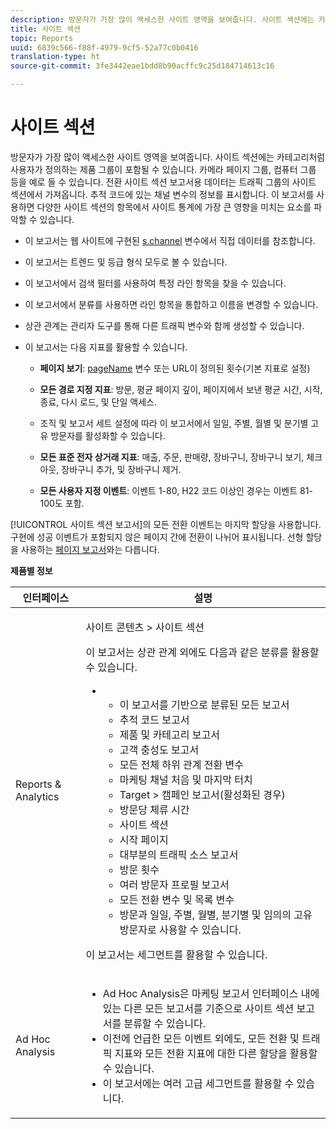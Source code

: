 ```yaml
---
description: 방문자가 가장 많이 액세스한 사이트 영역을 보여줍니다. 사이트 섹션에는 카테고리처럼 사용자가 정의하는 제품 그룹이 포함될 수 있습니다. 카메라 페이지 그룹, 컴퓨터 그룹 등을 예로 들 수 있습니다. 전환 사이트 섹션 보고서용 데이터는 트래픽 그룹의 사이트 섹션에서 가져옵니다. 추적 코드에 있는 채널 변수의 정보를 표시합니다. 이 보고서를 사용하면 다양한 사이트 섹션의 항목에서 사이트 통계에 가장 큰 영향을 미치는 요소를 파악할 수 있습니다.
title: 사이트 섹션
topic: Reports
uuid: 6839c566-f88f-4979-9cf5-52a77c0b0416
translation-type: ht
source-git-commit: 3fe3442eae1bdd8b90acffc9c25d184714613c16

---
```



# 사이트 섹션

방문자가 가장 많이 액세스한 사이트 영역을 보여줍니다. 사이트 섹션에는 카테고리처럼 사용자가 정의하는 제품 그룹이 포함될 수 있습니다. 카메라 페이지 그룹, 컴퓨터 그룹 등을 예로 들 수 있습니다. 전환 사이트 섹션 보고서용 데이터는 트래픽 그룹의 사이트 섹션에서 가져옵니다. 추적 코드에 있는 채널 변수의 정보를 표시합니다. 이 보고서를 사용하면 다양한 사이트 섹션의 항목에서 사이트 통계에 가장 큰 영향을 미치는 요소를 파악할 수 있습니다.

* 이 보고서는 웹 사이트에 구현된 [s.channel](https://docs.adobe.com/content/help/ko-KR/analytics/implementation/vars/page-vars/channel.html) 변수에서 직접 데이터를 참조합니다.
* 이 보고서는 트렌드 및 등급 형식 모두로 볼 수 있습니다.
* 이 보고서에서 검색 필터를 사용하여 특정 라인 항목을 찾을 수 있습니다.
* 이 보고서에서 분류를 사용하면 라인 항목을 통합하고 이름을 변경할 수 있습니다.
* 상관 관계는 관리자 도구를 통해 다른 트래픽 변수와 함께 생성할 수 있습니다.
* 이 보고서는 다음 지표를 활용할 수 있습니다.

   * **페이지 보기**: [pageName](https://docs.adobe.com/content/help/ko-KR/analytics/implementation/vars/page-vars/pagename.html) 변수 또는 URL이 정의된 횟수(기본 지표로 설정)

   * **모든 경로 지정 지표**: 방문, 평균 페이지 깊이, 페이지에서 보낸 평균 시간, 시작, 종료, 다시 로드, 및 단일 액세스.
   * 조직 및 보고서 세트 설정에 따라 이 보고서에서 일일, 주별, 월별 및 분기별 고유 방문자를 활성화할 수 있습니다.
   * **모든 표준 전자 상거래 지표**: 매출, 주문, 판매량, 장바구니, 장바구니 보기, 체크아웃, 장바구니 추가, 및 장바구니 제거.
   * **모든 사용자 지정 이벤트**: 이벤트 1-80, H22 코드 이상인 경우는 이벤트 81-100도 포함.

[!UICONTROL 사이트 섹션 보고서]의 모든 전환 이벤트는 마지막 할당을 사용합니다. 구현에 성공 이벤트가 포함되지 않은 페이지 간에 전환이 나뉘어 표시됩니다. 선형 할당을 사용하는 [페이지 보고서](/help/components/c-variables/dimensionslist/reports-pages.md)와는 다릅니다.

**제품별 정보**

<table id="table_525FDF95C8ED4BF2A1E25BE2DA971EFB"> 
 <thead> 
  <tr> 
   <th colname="col1" class="entry"> 인터페이스 </th> 
   <th colname="col2" class="entry"> 설명 </th> 
  </tr> 
 </thead>
 <tbody> 
  <tr> 
   <td colname="col1"> Reports &amp; Analytics </td> 
   <td colname="col2"> <p> <span class="uicontrol"> 사이트 콘텐츠</span> &gt; <span class="uicontrol">사이트 섹션</span> </p> <p>이 보고서는 상관 관계 외에도 다음과 같은 분류를 활용할 수 있습니다. </p> 
    <ul id="ul_9CD009D89B134C53807332E3C88D3C44"> 
     <li id="li_566417EB074D425C9A1F4FB28AA7FAB4"> 
      <ul id="ul_3795C7AAE6DA4B7E96FCDC7F3211DFBB"> 
       <li id="li_50B295E961724CFB83D222DE9B4C7FF2">이 보고서를 기반으로 분류된 모든 보고서 </li> 
       <li id="li_697682892D8841BC8120BEC0E1AE9753"> <span class="wintitle"> 추적 코드 보고서</span> </li> 
       <li id="li_F6D893FCBA7A4B3EB04715833CA41022"> <span class="wintitle"> 제품</span> 및 <span class="wintitle">카테고리</span> 보고서 </li> 
       <li id="li_9F379E61DB4F4753AE1FFFC8F9C17347"> <span class="wintitle"> 고객 충성도 보고서</span> </li> 
       <li id="li_64A6A06F9265410ABB425DA4AF50C440">모든 전체 하위 관계 전환 변수 </li> 
       <li id="li_907DDFCC35AB48EEA5B169B4A2598FB1"> <span class="wintitle"> 마케팅 채널 처음 및 마지막 터치</span> </li> 
       <li id="li_B08A0DCB40154152AF1033B7629A5B5A"> <span class="uicontrol"> Target</span> &gt; <span class="uicontrol">캠페인</span> 보고서(활성화된 경우) </li> 
       <li id="li_6D4E65DD6E2B49C9A8C12181D23F185A">방문당 체류 시간 </li> 
       <li id="li_C6D3AD5A534243A8A6E17C663FEBA6BA">사이트 섹션 </li> 
       <li id="li_E1F46EED5CE2425D83200A2FCB686EE5">시작 페이지 </li> 
       <li id="li_1201EE0EBF13476C9A9525E0700F30F3">대부분의 트래픽 소스 보고서 </li> 
       <li id="li_563E07858FB1473BB22C2B191E8BE620">방문 횟수 </li> 
       <li id="li_1CAD77ABA6A2454282A4DA7E88C047E8">여러 방문자 프로필 보고서 </li> 
       <li id="li_D3A04E4CD8EC4646AAB90BF19F0AFA8A">모든 전환 변수 및 목록 변수 </li> 
       <li id="li_01C194CE0F3E4C0694A34B4C6697F385">방문과 일일, 주별, 월별, 분기별 및 임의의 고유 방문자로 사용할 수 있습니다. </li> 
      </ul> </li> 
    </ul> <p>이 보고서는 세그먼트를 활용할 수 있습니다. </p> </td> 
  </tr> 
  <tr> 
   <td colname="col1"> Ad Hoc Analysis </td> 
   <td colname="col2"> 
    <ul id="ul_DFF9BFC01FC1424B8905C2D2C0EFD156"> 
     <li id="li_65FDF1C165C84F729E0EE84FF671B5E4">Ad Hoc Analysis은 마케팅 보고서 인터페이스 내에 있는 다른 모든 보고서를 기준으로 사이트 섹션 보고서를 분류할 수 있습니다. </li> 
     <li id="li_2159DE10C52D40AA89E4C934FC184641">이전에 언급한 모든 이벤트 외에도, 모든 전환 및 트래픽 지표와 모든 전환 지표에 대한 다른 할당을 활용할 수 있습니다. </li> 
     <li id="li_3A23C6286D314B5D814612469F4F77C5">이 보고서에는 여러 고급 세그먼트를 활용할 수 있습니다. </li> 
    </ul> </td> 
  </tr> 
 </tbody> 
</table>

